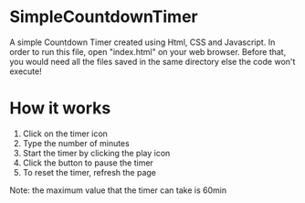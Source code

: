 # SimpleCountdownTimer
A simple Countdown Timer created using Html, CSS and Javascript. In order to run this file, open "index.html" on your web browser. 
Before that, you would need all the files saved in the same directory else the code won't execute!

# How it works 
1. Click on the timer icon 
2. Type the number of minutes 
3. Start the timer by clicking the play icon 
4. Click the button to pause the timer
5. To reset the timer, refresh the page

Note: the maximum value that the timer can take is 60min 
